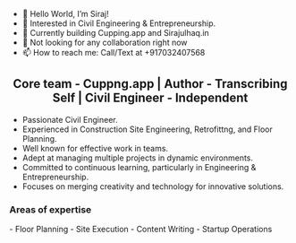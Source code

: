 - 👋 Hello World, I’m Siraj! 
- 👀 Interested in Civil Engineering & Entrepreneurship. 
- 🌱 Currently building Cupping.app and Sirajulhaq.in 
- 💞️ Not looking for any collaboration right now 
- 📫 How to reach me: Call/Text at +917032407568 

<h2 align="center" dir="auto">Core team - Cuppng.app | Author - Transcribing Self | Civil Engineer - Independent</h2>

- Passionate Civil Engineer.
- Experienced in Construction Site Engineering, Retrofittng, and Floor Planning.
- Well known for effective work in teams.
- Adept at managing multiple projects in dynamic environments.
- Committed to continuous learning, particularly in Engineering & Entrepreneurship.
- Focuses on merging creativity and technology for innovative solutions.

<h3>Areas of expertise</h3>
- Floor Planning 
- Site Execution 
- Content Writing 
- Startup Operations 



<!---
SMSirajulhaq/SMSirajulhaq is a ✨ special ✨ repository because its `README.md` (this file) appears on your GitHub profile.
You can click the Preview link to take a look at your changes.
--->
